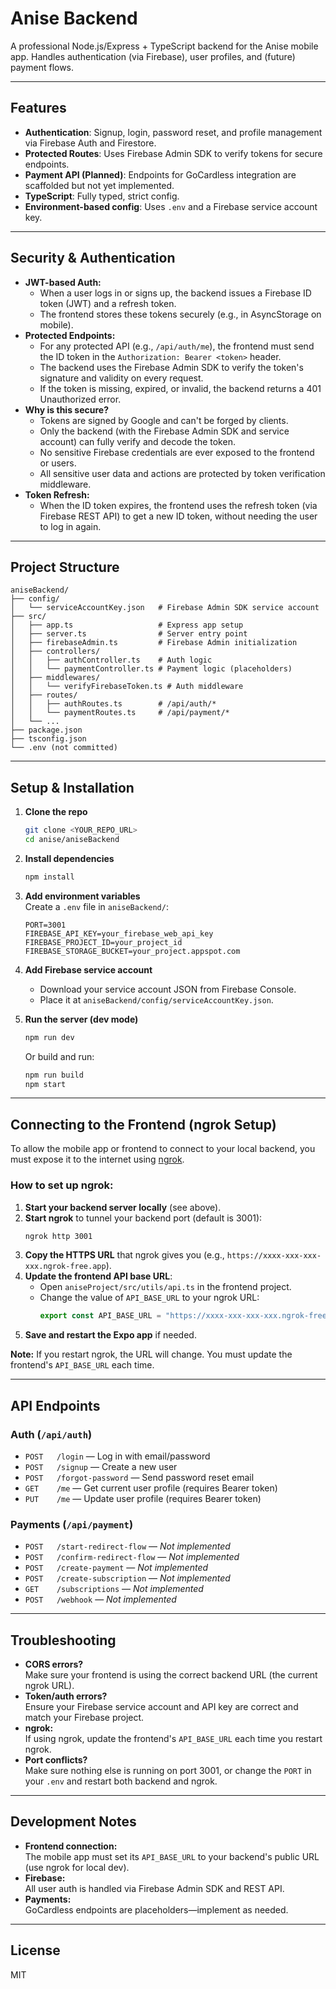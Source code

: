 # Anise Backend

A professional Node.js/Express + TypeScript backend for the Anise mobile app. Handles authentication (via Firebase), user profiles, and (future) payment flows.

---

## Features

- **Authentication**: Signup, login, password reset, and profile management via Firebase Auth and Firestore.
- **Protected Routes**: Uses Firebase Admin SDK to verify tokens for secure endpoints.
- **Payment API (Planned)**: Endpoints for GoCardless integration are scaffolded but not yet implemented.
- **TypeScript**: Fully typed, strict config.
- **Environment-based config**: Uses `.env` and a Firebase service account key.

---

## Security & Authentication

- **JWT-based Auth:**
  - When a user logs in or signs up, the backend issues a Firebase ID token (JWT) and a refresh token.
  - The frontend stores these tokens securely (e.g., in AsyncStorage on mobile).
- **Protected Endpoints:**
  - For any protected API (e.g., `/api/auth/me`), the frontend must send the ID token in the `Authorization: Bearer <token>` header.
  - The backend uses the Firebase Admin SDK to verify the token's signature and validity on every request.
  - If the token is missing, expired, or invalid, the backend returns a 401 Unauthorized error.
- **Why is this secure?**
  - Tokens are signed by Google and can't be forged by clients.
  - Only the backend (with the Firebase Admin SDK and service account) can fully verify and decode the token.
  - No sensitive Firebase credentials are ever exposed to the frontend or users.
  - All sensitive user data and actions are protected by token verification middleware.
- **Token Refresh:**
  - When the ID token expires, the frontend uses the refresh token (via Firebase REST API) to get a new ID token, without needing the user to log in again.

---

## Project Structure

```
aniseBackend/
├── config/
│   └── serviceAccountKey.json   # Firebase Admin SDK service account
├── src/
│   ├── app.ts                   # Express app setup
│   ├── server.ts                # Server entry point
│   ├── firebaseAdmin.ts         # Firebase Admin initialization
│   ├── controllers/
│   │   ├── authController.ts    # Auth logic
│   │   └── paymentController.ts # Payment logic (placeholders)
│   ├── middlewares/
│   │   └── verifyFirebaseToken.ts # Auth middleware
│   ├── routes/
│   │   ├── authRoutes.ts        # /api/auth/*
│   │   └── paymentRoutes.ts     # /api/payment/*
│   └── ...
├── package.json
├── tsconfig.json
└── .env (not committed)
```

---

## Setup & Installation

1. **Clone the repo**
   ```bash
   git clone <YOUR_REPO_URL>
   cd anise/aniseBackend
   ```

2. **Install dependencies**
   ```bash
   npm install
   ```

3. **Add environment variables**  
   Create a `.env` file in `aniseBackend/`:
   ```
   PORT=3001
   FIREBASE_API_KEY=your_firebase_web_api_key
   FIREBASE_PROJECT_ID=your_project_id
   FIREBASE_STORAGE_BUCKET=your_project.appspot.com
   ```

4. **Add Firebase service account**  
   - Download your service account JSON from Firebase Console.
   - Place it at `aniseBackend/config/serviceAccountKey.json`.

5. **Run the server (dev mode)**
   ```bash
   npm run dev
   ```
   Or build and run:
   ```bash
   npm run build
   npm start
   ```

---

## Connecting to the Frontend (ngrok Setup)

To allow the mobile app or frontend to connect to your local backend, you must expose it to the internet using [ngrok](https://ngrok.com/).

### **How to set up ngrok:**
1. **Start your backend server locally** (see above).
2. **Start ngrok** to tunnel your backend port (default is 3001):
   ```bash
   ngrok http 3001
   ```
3. **Copy the HTTPS URL** that ngrok gives you (e.g., `https://xxxx-xxx-xxx-xxx.ngrok-free.app`).
4. **Update the frontend API base URL**:
   - Open `aniseProject/src/utils/api.ts` in the frontend project.
   - Change the value of `API_BASE_URL` to your ngrok URL:
     ```js
     export const API_BASE_URL = "https://xxxx-xxx-xxx-xxx.ngrok-free.app";
     ```
5. **Save and restart the Expo app** if needed.

**Note:** If you restart ngrok, the URL will change. You must update the frontend's `API_BASE_URL` each time.

---

## API Endpoints

### **Auth (`/api/auth`)**
- `POST   /login`           — Log in with email/password
- `POST   /signup`          — Create a new user
- `POST   /forgot-password` — Send password reset email
- `GET    /me`              — Get current user profile (requires Bearer token)
- `PUT    /me`              — Update user profile (requires Bearer token)

### **Payments (`/api/payment`)**
- `POST   /start-redirect-flow`    — *Not implemented*
- `POST   /confirm-redirect-flow`  — *Not implemented*
- `POST   /create-payment`         — *Not implemented*
- `POST   /create-subscription`    — *Not implemented*
- `GET    /subscriptions`          — *Not implemented*
- `POST   /webhook`                — *Not implemented*

---

## Troubleshooting
- **CORS errors?**  
  Make sure your frontend is using the correct backend URL (the current ngrok URL).
- **Token/auth errors?**  
  Ensure your Firebase service account and API key are correct and match your Firebase project.
- **ngrok:**  
  If using ngrok, update the frontend's `API_BASE_URL` each time you restart ngrok.
- **Port conflicts?**  
  Make sure nothing else is running on port 3001, or change the `PORT` in your `.env` and restart both backend and ngrok.

---

## Development Notes

- **Frontend connection:**  
  The mobile app must set its `API_BASE_URL` to your backend's public URL (use ngrok for local dev).
- **Firebase:**  
  All user auth is handled via Firebase Admin SDK and REST API.
- **Payments:**  
  GoCardless endpoints are placeholders—implement as needed.

---

## License

MIT